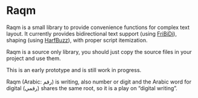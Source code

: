 Raqm
====

Raqm is a small library to provide convenience functions for complex text
layout. It currently provides bidirectional text support (using [FriBiDi][fb]),
shaping (using [HarfBuzz][hb]), with proper script itemization.

Raqm is a source only library, you should just copy the source files in your
project and use them.

This is an early prototype and is still work in progress.

Raqm (Arabic: رقم) is writing, also number or digit and the Arabic word for
digital (رقمي) shares the same root, so it is a play on “digital writing”.


[fb]: http://fribidi.org
[hb]: http://harfbuzz.org
